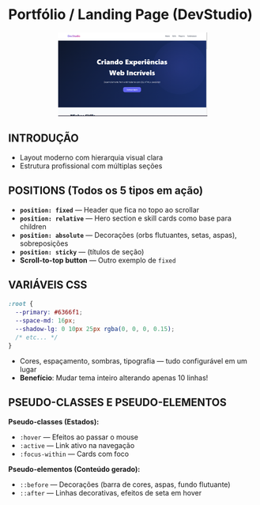 <!-- markdownlint-disable MD033 -->
<!-- markdownlint-disable MD041 -->

# Portfólio / Landing Page (DevStudio)

<p align="center">
  <img alt="Thumbnail - Portal de Notícias" src="../../.github/assets/images/tn_devstudio.png" width="60%" />
</p>

## INTRODUÇÃO

- Layout moderno com hierarquia visual clara
- Estrutura profissional com múltiplas seções

## POSITIONS (Todos os 5 tipos em ação)

- **`position: fixed`** — Header que fica no topo ao scrollar
- **`position: relative`** — Hero section e skill cards como base para children
- **`position: absolute`** — Decorações (orbs flutuantes, setas, aspas), sobreposições
- **`position: sticky`** — (títulos de seção)
- **Scroll-to-top button** — Outro exemplo de `fixed`

## VARIÁVEIS CSS

```css
:root {
  --primary: #6366f1;
  --space-md: 16px;
  --shadow-lg: 0 10px 25px rgba(0, 0, 0, 0.15);
  /* etc... */
}
```

- Cores, espaçamento, sombras, tipografia — tudo configurável em um lugar
- **Benefício**: Mudar tema inteiro alterando apenas 10 linhas!

## PSEUDO-CLASSES E PSEUDO-ELEMENTOS

**Pseudo-classes (Estados):**

- `:hover` — Efeitos ao passar o mouse
- `:active` — Link ativo na navegação
- `:focus-within` — Cards com foco

**Pseudo-elementos (Conteúdo gerado):**

- `::before` — Decorações (barra de cores, aspas, fundo flutuante)
- `::after` — Linhas decorativas, efeitos de seta em hover
